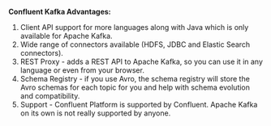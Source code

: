 **Confluent Kafka Advantages:**
1. Client API support for more languages along with Java which is only available for Apache Kafka.
2. Wide range of connectors available (HDFS, JDBC and Elastic Search connectors). 
3. REST Proxy - adds a REST API to Apache Kafka, so you can use it in any language or even from your browser. 
4. Schema Registry - if you use Avro, the schema registry will store the Avro schemas for each topic for you and help with schema evolution and compatibility. 
5. Support - Confluent Platform is supported by Confluent. Apache Kafka on its own is not really supported by anyone. 

 
